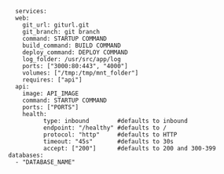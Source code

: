<!-- usedin: [ _includes/_inlines/Tutorials/common/2016-01-21-Docker-Dependency] - layout:code post: 2016-01-21-docker-dependency_if-you-have-a-docker-stack-but -->

```
  services:
  web:
    git_url: giturl.git
    git_branch: git branch   
    command: STARTUP COMMAND               
    build_command: BUILD COMMAND        
    deploy_command: DEPLOY COMMAND       
    log_folder: /usr/src/app/log          
    ports: ["3000:80:443", "4000"]        
    volumes: ["/tmp:/tmp/mnt_folder"]
    requires: ["api"]
  api:
    image: API_IMAGE              
    command: STARTUP COMMAND                 
    ports: ["PORTS"]                  
    health:                    
          type: inbound        #defaults to inbound
          endpoint: "/healthy" #defaults to /
          protocol: "http"     #defaults to HTTP
          timeout: "45s"       #defaults to 30s
          accept: ["200"]      #defaults to 200 and 300-399                    
databases:
  - "DATABASE_NAME"
```
